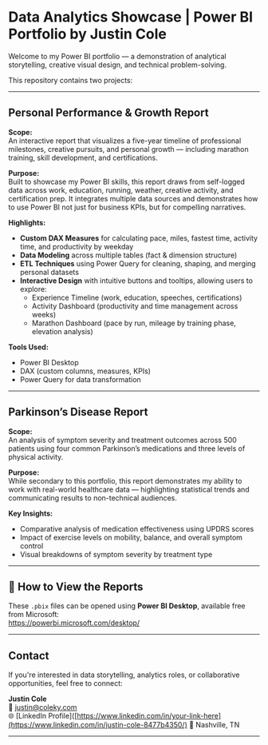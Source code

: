 # Data Analytics Showcase | Power BI Portfolio by Justin Cole

Welcome to my Power BI portfolio — a demonstration of analytical storytelling, creative visual design, and technical problem-solving.

This repository contains two projects:

---

## Personal Performance & Growth Report

**Scope:**  
An interactive report that visualizes a five-year timeline of professional milestones, creative pursuits, and personal growth — including marathon training, skill development, and certifications.

**Purpose:**  
Built to showcase my Power BI skills, this report draws from self-logged data across work, education, running, weather, creative activity, and certification prep. It integrates multiple data sources and demonstrates how to use Power BI not just for business KPIs, but for compelling narratives.

**Highlights:**
- **Custom DAX Measures** for calculating pace, miles, fastest time, activity time, and productivity by weekday
- **Data Modeling** across multiple tables (fact & dimension structure)
- **ETL Techniques** using Power Query for cleaning, shaping, and merging personal datasets
- **Interactive Design** with intuitive buttons and tooltips, allowing users to explore:
  - Experience Timeline (work, education, speeches, certifications)
  - Activity Dashboard (productivity and time management across weeks)
  - Marathon Dashboard (pace by run, mileage by training phase, elevation analysis)

**Tools Used:**
- Power BI Desktop
- DAX (custom columns, measures, KPIs)
- Power Query for data transformation

---

## Parkinson’s Disease Report

**Scope:**  
An analysis of symptom severity and treatment outcomes across 500 patients using four common Parkinson’s medications and three levels of physical activity.

**Purpose:**  
While secondary to this portfolio, this report demonstrates my ability to work with real-world healthcare data — highlighting statistical trends and communicating results to non-technical audiences.

**Key Insights:**
- Comparative analysis of medication effectiveness using UPDRS scores
- Impact of exercise levels on mobility, balance, and overall symptom control
- Visual breakdowns of symptom severity by treatment type

---

## 🔗 How to View the Reports

These `.pbix` files can be opened using **Power BI Desktop**, available free from Microsoft:  
https://powerbi.microsoft.com/desktop/

---

## Contact

If you're interested in data storytelling, analytics roles, or collaborative opportunities, feel free to connect:

**Justin Cole**  
📧 justin@coleky.com  
🌐 [LinkedIn Profile]([https://www.linkedin.com/in/your-link-here](https://www.linkedin.com/in/justin-cole-8477b4350/) 
📍 Nashville, TN

---
